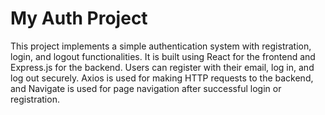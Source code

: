 # My Auth Project

This project implements a simple authentication system with registration, login, and logout functionalities. It is built using React for the frontend and Express.js for the backend. Users can register with their email, log in, and log out securely. Axios is used for making HTTP requests to the backend, and Navigate is used for page navigation after successful login or registration.

